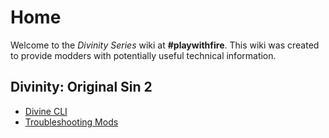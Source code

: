 <!-- TITLE: Divinity -->
<!-- SUBTITLE: Divinity Series -->

# Home
Welcome to the *Divinity Series* wiki at **#playwithfire**. This wiki was created to provide modders with potentially useful technical information.

## Divinity: Original Sin 2

- [Divine CLI](/divinity/tools/divine)
- [Troubleshooting Mods](/divinity/troubleshooting)